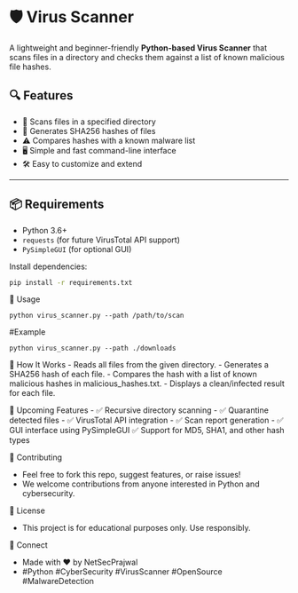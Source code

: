 # 🛡️ Virus Scanner

A lightweight and beginner-friendly **Python-based Virus Scanner** that scans files in a directory and checks them against a list of known malicious file hashes.

## 🔍 Features

- 📂 Scans files in a specified directory
- 🔐 Generates SHA256 hashes of files
- ⚠️ Compares hashes with a known malware list
- 🖥️ Simple and fast command-line interface
- 🛠️ Easy to customize and extend

---

## 📦 Requirements

- Python 3.6+
- `requests` (for future VirusTotal API support)
- `PySimpleGUI` (for optional GUI)

Install dependencies:

```bash
pip install -r requirements.txt 
```

🚀 Usage
```
python virus_scanner.py --path /path/to/scan
```
#Example
```
python virus_scanner.py --path ./downloads
```
🧪 How It Works
      - Reads all files from the given directory.
      - Generates a SHA256 hash of each file.
      - Compares the hash with a list of known malicious hashes in malicious_hashes.txt.
      - Displays a clean/infected result for each file.

🧠 Upcoming Features
      - ✅ Recursive directory scanning
      - ✅ Quarantine detected files
      - ✅ VirusTotal API integration
      - ✅ Scan report generation
      - ✅ GUI interface using PySimpleGUI
       ✅ Support for MD5, SHA1, and other hash types

🤝 Contributing
- Feel free to fork this repo, suggest features, or raise issues!
- We welcome contributions from anyone interested in Python and cybersecurity.

📜 License
- This project is for educational purposes only. Use responsibly.

🔗 Connect
- Made with ❤️ by NetSecPrajwal
- #Python #CyberSecurity #VirusScanner #OpenSource #MalwareDetection
